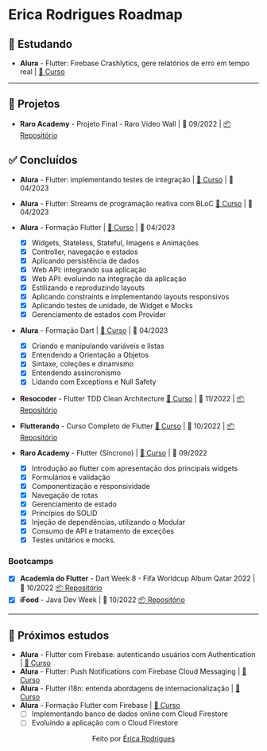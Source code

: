 # Erica Rodrigues Roadmap

## 📑 Estudando

- **Alura** - Flutter: Firebase Crashlytics, gere relatórios de erro em tempo real | [🔗 Curso](https://cursos.alura.com.br/course/flutter-firebase-crashlytics-relatorios-tempo-real)

---

## 🔖 Projetos

- **Raro Academy** - Projeto Final - Raro Video Wall | 📅 09/2022 | [📦 Repositório](https://github.com/ericarodrigs/academy-projeto-final)

## ✅ Concluídos

- **Alura** - Flutter: implementando testes de integração | [🔗 Curso](https://cursos.alura.com.br/course/flutter-implementando-testes-integracao)  | 📅 04/2023

- **Alura** - Flutter: Streams de programação reativa com BLoC [🔗 Curso](https://www.alura.com.br/curso-online-flutter-bloc) | 📅 04/2023
- **Alura** - Formação Flutter | [🔗 Curso](https://cursos.alura.com.br/formacao-flutter) | 📅 04/2023 
    - [x] Widgets, Stateless, Stateful, Imagens e Animações
    - [x] Controller, navegação e estados
    - [x] Aplicando persistência de dados
    - [x] Web API: integrando sua aplicação
    - [x] Web API: evoluindo na integração da aplicação
    - [x] Estilizando e reproduzindo layouts
    - [x] Aplicando constraints e implementando layouts responsivos
    - [x] Aplicando testes de unidade, de Widget e Mocks
    - [x] Gerenciamento de estados com Provider
- **Alura** - Formação Dart | [🔗 Curso](https://cursos.alura.com.br/formacao-dart) | 📅 04/2023 
    - [x] Criando e manipulando variáveis e listas
    - [x] Entendendo a Orientação a Objetos
    - [x] Sintaxe, coleções e dinamismo
    - [x] Entendendo assincronismo
    - [x] Lidando com Exceptions e Null Safety
- **Resocoder** - Flutter TDD Clean Architecture [🔗 Curso](https://www.youtube.com/watch?v=KjE2IDphA_U&) | 📅 11/2022 | [📦 Repositório](https://github.com/ericarodrigs/Flutter-Course-TDD-Clean-Architecture)
- **Flutterando** - Curso Completo de Flutter [🔗 Curso](https://www.youtube.com/watch?v=XeUiJJN0vsE&list=PLlBnICoI-g-d-J57QIz6Tx5xtUDGQdBFB) | 📅 10/2022 | [📦 Repositório](https://github.com/ericarodrigs/flutterando)
- **Raro Academy** - Flutter (Síncrono) | [🔗 Curso](https://www.raroacademy.com.br/) | 📅 09/2022
    - [x] Introdução ao flutter com apresentação dos principais widgets
    - [x] Formulários e validação
    - [x] Componentização e responsividade
    - [x] Navegação de rotas
    - [x] Gerenciamento de estado
    - [x] Princípios do SOLID
    - [x] Injeção de dependências, utilizando o Modular
    - [x] Consumo de API e tratamento de exceções
    - [x] Testes unitários e mocks.

### Bootcamps

- [x] **Academia do Flutter** - Dart Week 8 - Fifa Worldcup Album Qatar 2022 | 📅 10/2022 [📦 Repositório](https://github.com/ericarodrigs/dart-week-fwc-album)
- [x] **iFood** - Java Dev Week | 📅 10/2022 [📦 Repositório](https://github.com/ericarodrigs/ifood-dev-week)

---

## 🎯 Próximos estudos

- **Alura** - Flutter com Firebase: autenticando usuários com Authentication | [🔗 Curso](https://cursos.alura.com.br/course/flutter-firebase-autenticando-usuarios-authenticator)
- **Alura** - Flutter: Push Notifications com Firebase Cloud Messaging | [🔗 Curso](https://cursos.alura.com.br/course/flutter-push-notifications-firebase-cloud-messaging)
- **Alura** - Flutter i18n: entenda abordagens de internacionalização | [🔗 Curso](https://cursos.alura.com.br/course/flutter-i18n-internacionalizacao)
- **Alura** - Formação Flutter com Firebase | [🔗 Curso](https://cursos.alura.com.br/formacao-flutter-firebase)
    - [ ] Implementando banco de dados online com Cloud Firestore
    - [ ] Evoluindo a aplicação com o Cloud Firestore

<p align="center">Feito por <a href="https://github.com/ericarodrigs"> Érica Rodrigues</a></p>

